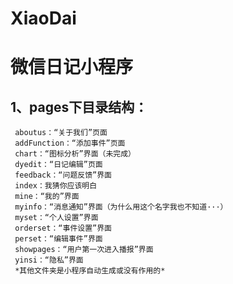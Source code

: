 # XiaoDai   

# 微信日记小程序  

## 1、pages下目录结构：  
     aboutus：“关于我们”页面  
     addFunction：“添加事件”页面    
     chart：“图标分析”界面（未完成）  
     dyedit：“日记编辑”页面   
     feedback：“问题反馈”界面   
     index：我猜你应该明白   
     mine：“我的”界面   
     myinfo：“消息通知”界面（为什么用这个名字我也不知道···）   
     myset：“个人设置”界面   
     orderset：“事件设置”界面   
     perset：“编辑事件”界面   
     showpages：“用户第一次进入播报”界面   
     yinsi：“隐私”界面
     *其他文件夹是小程序自动生成或没有作用的*
  
